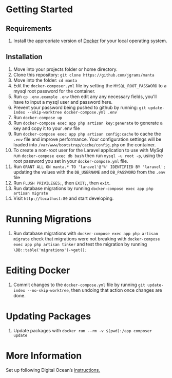 # Getting Started

## Requirements

1. Install the appropriate version of [Docker](https://docs.docker.com/install) for your local operating system.

## Installation
1. Move into your projects folder or home directory.
1. Clone this repository: `git clone https://github.com/jgrams/manta`
1. Move into the folder: `cd manta`
1. Edit the `docker-composer.yml` file by setting the `MYSQL_ROOT_PASSWORD` to a mysql root password for the container.
1. Run `cp .env.example .env` then edit any any necessary fields, you'll have to input a mysql user and password here. 
1. Prevent your password being pushed to github by running: `git update-index --skip-worktree docker-compose.yml .env`
1. Run `docker-compose up`
1. Run `docker-compose exec app php artisan key:generate` to generate a key and copy it to your .env file
1. Run `docker-compose exec app php artisan config:cache` to cache the `.env` file and improve performance. Your configuration settings will be loaded into `/var/www/bootstrap/cache/config.php` on the container.
1. To create a non-root user for the Laravel application to use with MySql run `docker-compose exec db bash` then run `mysql -u root -p`, using the root password you set in your `docker-compose.yml` file.
1. Run `GRANT ALL ON manta.* TO 'laravel'@'%' IDENTIFIED BY 'laravel';` updating the values with the `DB_USERNAME` and `DB_PASSWORD` from the `.env`
 file
1. Run `FLUSH PRIVILEGES;`, then `EXIT;`, then `exit`.
1. Run database migrations by running `docker-compose exec app php artisan migrate` 
1. Visit `http://localhost:80` and start developing.

# Running Migrations
1. Run database migrations with `docker-compose exec app php artisan migrate` check that migrations were not breaking with `docker-compose exec app php artisan tinker` and test the migration by running `\DB::table('migrations')->get();`

# Editing Docker

1. Commit changes to the `docker-compose.yml` file by running `git update-index --no-skip-worktree`, then undoing that action once changes are done.

# Updating Packages
1. Update packages with `docker run --rm -v $(pwd):/app composer update`

# More Information

Set up following Digital Ocean’s [instructions.](https://www.digitalocean.com/community/tutorials/how-to-set-up-laravel-nginx-and-mysql-with-docker-compose)
